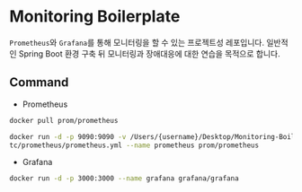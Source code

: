 # Monitoring Boilerplate

`Prometheus`와 `Grafana`를 통해 모니터링을 할 수 있는 프로젝트성 레포입니다.
일반적인 Spring Boot 환경 구축 뒤 모니터링과 장애대응에 대한 연습을 목적으로 합니다.

## Command

- Prometheus
```bash
docker pull prom/prometheus

docker run -d -p 9090:9090 -v /Users/{username}/Desktop/Monitoring-Boilerplate/src/main/resources/prometheus.yml:/e
tc/prometheus/prometheus.yml --name prometheus prom/prometheus
```

- Grafana
```bash
docker run -d -p 3000:3000 --name grafana grafana/grafana
```